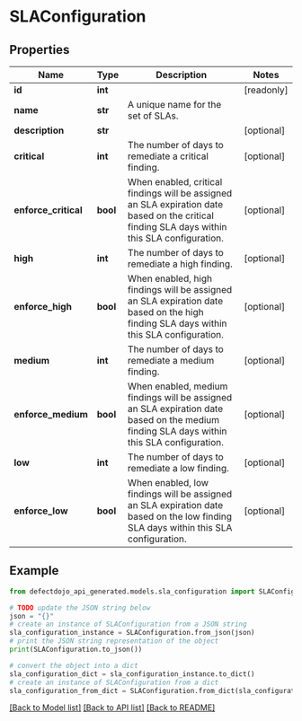 # SLAConfiguration


## Properties

Name | Type | Description | Notes
------------ | ------------- | ------------- | -------------
**id** | **int** |  | [readonly] 
**name** | **str** | A unique name for the set of SLAs. | 
**description** | **str** |  | [optional] 
**critical** | **int** | The number of days to remediate a critical finding. | [optional] 
**enforce_critical** | **bool** | When enabled, critical findings will be assigned an SLA expiration date based on the critical finding SLA days within this SLA configuration. | [optional] 
**high** | **int** | The number of days to remediate a high finding. | [optional] 
**enforce_high** | **bool** | When enabled, high findings will be assigned an SLA expiration date based on the high finding SLA days within this SLA configuration. | [optional] 
**medium** | **int** | The number of days to remediate a medium finding. | [optional] 
**enforce_medium** | **bool** | When enabled, medium findings will be assigned an SLA expiration date based on the medium finding SLA days within this SLA configuration. | [optional] 
**low** | **int** | The number of days to remediate a low finding. | [optional] 
**enforce_low** | **bool** | When enabled, low findings will be assigned an SLA expiration date based on the low finding SLA days within this SLA configuration. | [optional] 

## Example

```python
from defectdojo_api_generated.models.sla_configuration import SLAConfiguration

# TODO update the JSON string below
json = "{}"
# create an instance of SLAConfiguration from a JSON string
sla_configuration_instance = SLAConfiguration.from_json(json)
# print the JSON string representation of the object
print(SLAConfiguration.to_json())

# convert the object into a dict
sla_configuration_dict = sla_configuration_instance.to_dict()
# create an instance of SLAConfiguration from a dict
sla_configuration_from_dict = SLAConfiguration.from_dict(sla_configuration_dict)
```
[[Back to Model list]](../README.md#documentation-for-models) [[Back to API list]](../README.md#documentation-for-api-endpoints) [[Back to README]](../README.md)


